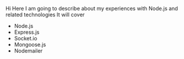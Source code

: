 Hi
Here I am going to describe about my experiences with Node.js and related technologies
It will cover
* Node.js
* Express.js
* Socket.io
* Mongoose.js
* Nodemailer